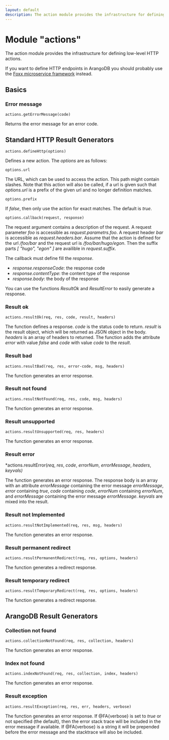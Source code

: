 ```yaml
---
layout: default
description: The action module provides the infrastructure for defining low-level HTTP actions
---
```

Module "actions"
================

The action module provides the infrastructure for defining low-level HTTP actions.

If you want to define HTTP endpoints in ArangoDB you should probably use the [Foxx microservice framework](foxx.html) instead.

Basics
------

### Error message

<!-- js/server/modules/@arangodb/actions.js -->

`actions.getErrorMessage(code)`

Returns the error message for an error code.

Standard HTTP Result Generators
-------------------------------

`actions.defineHttp(options)`

Defines a new action. The *options* are as follows:

`options.url`

The URL, which can be used to access the action. This path might contain
slashes. Note that this action will also be called, if a url is given such that
*options.url* is a prefix of the given url and no longer definition
matches.

`options.prefix`

If *false*, then only use the action for exact matches. The default is
*true*.

`options.callback(request, response)`

The request argument contains a description of the request. A request
parameter *foo* is accessible as *request.parametrs.foo*. A request
header *bar* is accessible as *request.headers.bar*. Assume that
the action is defined for the url */foo/bar* and the request url is
*/foo/bar/hugo/egon*. Then the suffix parts *[ "hugo", "egon" ]*
are availible in *request.suffix*.

The callback must define fill the *response*.

* *response.responseCode*: the response code
* *response.contentType*: the content type of the response
* *response.body*: the body of the response

You can use the functions *ResultOk* and *ResultError* to easily
generate a response.

### Result ok

<!-- js/server/modules/@arangodb/actions.js -->

`actions.resultOk(req, res, code, result, headers)`

The function defines a response. *code* is the status code to
return. *result* is the result object, which will be returned as JSON
object in the body. *headers* is an array of headers to returned.
The function adds the attribute *error* with value *false*
and *code* with value *code* to the *result*.

### Result bad

<!-- js/server/modules/@arangodb/actions.js -->

`actions.resultBad(req, res, error-code, msg, headers)`

The function generates an error response.

### Result not found

<!-- js/server/modules/@arangodb/actions.js -->

`actions.resultNotFound(req, res, code, msg, headers)`

The function generates an error response.

### Result unsupported

<!-- js/server/modules/@arangodb/actions.js -->

`actions.resultUnsupported(req, res, headers)`

The function generates an error response.

### Result error

<!-- js/server/modules/@arangodb/actions.js -->

*actions.resultError(*req*, *res*, *code*, *errorNum*,
                         *errorMessage*, *headers*, *keyvals)*

The function generates an error response. The response body is an array
with an attribute *errorMessage* containing the error message
*errorMessage*, *error* containing *true*, *code* containing
*code*, *errorNum* containing *errorNum*, and *errorMessage*
containing the error message *errorMessage*. *keyvals* are mixed
into the result.

### Result not Implemented

<!-- js/server/modules/@arangodb/actions.js -->

`actions.resultNotImplemented(req, res, msg, headers)`

The function generates an error response.

### Result permanent redirect

<!-- js/server/modules/@arangodb/actions.js -->

`actions.resultPermanentRedirect(req, res, options, headers)`

The function generates a redirect response.

### Result temporary redirect

<!-- js/server/modules/@arangodb/actions.js -->

`actions.resultTemporaryRedirect(req, res, options, headers)`

The function generates a redirect response.

ArangoDB Result Generators
--------------------------

### Collection not found

<!-- js/server/modules/@arangodb/actions.js -->

`actions.collectionNotFound(req, res, collection, headers)`

The function generates an error response.

### Index not found

<!-- js/server/modules/@arangodb/actions.js -->

`actions.indexNotFound(req, res, collection, index, headers)`

The function generates an error response.

### Result exception

<!-- js/server/modules/@arangodb/actions.js -->

`actions.resultException(req, res, err, headers, verbose)`

The function generates an error response. If @FA{verbose} is set to
*true* or not specified (the default), then the error stack trace will
be included in the error message if available. If @FA{verbose} is a string
it will be prepended before the error message and the stacktrace will also
be included.
